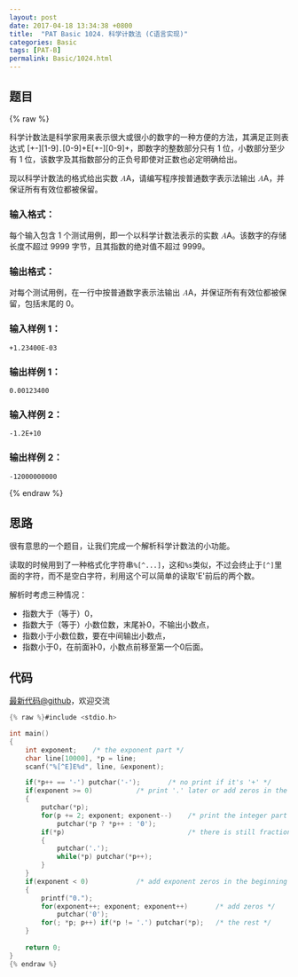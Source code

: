 ```yaml
---
layout: post
date: 2017-04-18 13:34:38 +0800
title:  "PAT Basic 1024. 科学计数法 (C语言实现)"
categories: Basic
tags: [PAT-B]
permalink: Basic/1024.html
---
```


## 题目

{% raw %}<div class="ques-view"><p>科学计数法是科学家用来表示很大或很小的数字的一种方便的方法，其满足正则表达式 [+-][1-9]<code>.</code>[0-9]+E[+-][0-9]+，即数字的整数部分只有 1 位，小数部分至少有 1 位，该数字及其指数部分的正负号即使对正数也必定明确给出。</p>
<p>现以科学计数法的格式给出实数 <span class="katex"><span class="katex-mathml"><math><mrow><mi>A</mi></mrow>A</math></span><span aria-hidden="true" class="katex-html"><span class="strut" style="height:0.68333em;"></span><span class="strut bottom" style="height:0.68333em;vertical-align:0em;"></span><span class="base textstyle uncramped"><span class="mord mathit">A</span></span></span></span>，请编写程序按普通数字表示法输出 <span class="katex"><span class="katex-mathml"><math><mrow><mi>A</mi></mrow>A</math></span><span aria-hidden="true" class="katex-html"><span class="strut" style="height:0.68333em;"></span><span class="strut bottom" style="height:0.68333em;vertical-align:0em;"></span><span class="base textstyle uncramped"><span class="mord mathit">A</span></span></span></span>，并保证所有有效位都被保留。</p>
<h3 id="-">输入格式：</h3>
<p>每个输入包含 1 个测试用例，即一个以科学计数法表示的实数 <span class="katex"><span class="katex-mathml"><math><mrow><mi>A</mi></mrow>A</math></span><span aria-hidden="true" class="katex-html"><span class="strut" style="height:0.68333em;"></span><span class="strut bottom" style="height:0.68333em;vertical-align:0em;"></span><span class="base textstyle uncramped"><span class="mord mathit">A</span></span></span></span>。该数字的存储长度不超过 9999 字节，且其指数的绝对值不超过 9999。</p>
<h3 id="-">输出格式：</h3>
<p>对每个测试用例，在一行中按普通数字表示法输出 <span class="katex"><span class="katex-mathml"><math><mrow><mi>A</mi></mrow>A</math></span><span aria-hidden="true" class="katex-html"><span class="strut" style="height:0.68333em;"></span><span class="strut bottom" style="height:0.68333em;vertical-align:0em;"></span><span class="base textstyle uncramped"><span class="mord mathit">A</span></span></span></span>，并保证所有有效位都被保留，包括末尾的 0。</p>
<h3 id="-1-">输入样例 1：</h3>
<pre><code class="lang-in">+1.23400E-03
</code></pre>
<h3 id="-1-">输出样例 1：</h3>
<pre><code class="lang-out">0.00123400
</code></pre>
<h3 id="-2-">输入样例 2：</h3>
<pre><code class="lang-in">-1.2E+10
</code></pre>
<h3 id="-2-">输出样例 2：</h3>
<pre><code class="lang-out">-12000000000
</code></pre>
</div>{% endraw %}

## 思路

很有意思的一个题目，让我们完成一个解析科学计数法的小功能。

读取的时候用到了一种格式化字符串```%[^...]```，这和`%s`类似，不过会终止于```[^]```里面的字符，而不是空白字符，利用这个可以简单的读取'E'前后的两个数。

解析时考虑三种情况：
- 指数大于（等于）0，
 - 指数大于（等于）小数位数，末尾补0，不输出小数点，
 - 指数小于小数位数，要在中间输出小数点，
- 指数小于0，在前面补0，小数点前移至第一个0后面。

## 代码

[最新代码@github](https://github.com/OliverLew/PAT/blob/master/PATBasic/1024.c)，欢迎交流
```c
{% raw %}#include <stdio.h>

int main()
{
    int exponent;    /* the exponent part */
    char line[10000], *p = line;
    scanf("%[^E]E%d", line, &exponent);

    if(*p++ == '-') putchar('-');       /* no print if it's '+' */
    if(exponent >= 0)           /* print '.' later or add zeros in the end */
    {
        putchar(*p);
        for(p += 2; exponent; exponent--)    /* print the integer part */
            putchar(*p ? *p++ : '0');
        if(*p)                               /* there is still fraction part */
        {
            putchar('.');
            while(*p) putchar(*p++);
        }
    }
    if(exponent < 0)            /* add exponent zeros in the beginning */
    {
        printf("0.");
        for(exponent++; exponent; exponent++)       /* add zeros */
            putchar('0');
        for(; *p; p++) if(*p != '.') putchar(*p);   /* the rest */
    }
    
    return 0;
}
{% endraw %}
```